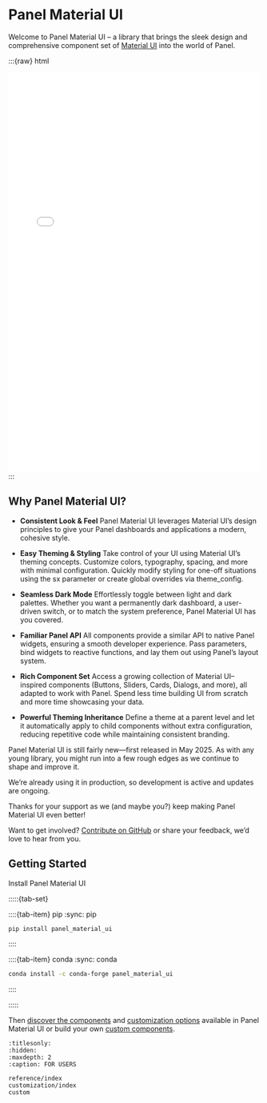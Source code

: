 # Panel Material UI

Welcome to Panel Material UI – a library that brings the sleek design and comprehensive component set of [Material UI](https://mui.com/material-ui/) into the world of Panel.

:::{raw} html
<iframe id="demo-iframe" src="_static/demo.html" width="100%" height="800px" style="border: none;"></iframe>
<script>
  const iframe = document.getElementById("demo-iframe")
  const theme = document.documentElement.dataset.theme
  iframe.src = `_static/demo.html?theme=${theme}`
</script>
:::

## Why Panel Material UI?

- **Consistent Look & Feel**
  Panel Material UI leverages Material UI’s design principles to give your Panel dashboards and applications a modern, cohesive style.

- **Easy Theming & Styling**
  Take control of your UI using Material UI’s theming concepts. Customize colors, typography, spacing, and more with minimal configuration. Quickly modify styling for one-off situations using the sx parameter or create global overrides via theme_config.

- **Seamless Dark Mode**
  Effortlessly toggle between light and dark palettes. Whether you want a permanently dark dashboard, a user-driven switch, or to match the system preference, Panel Material UI has you covered.

- **Familiar Panel API**
All components provide a similar API to native Panel widgets, ensuring a smooth developer experience. Pass parameters, bind widgets to reactive functions, and lay them out using Panel’s layout system.

- **Rich Component Set**
Access a growing collection of Material UI–inspired components (Buttons, Sliders, Cards, Dialogs, and more), all adapted to work with Panel. Spend less time building UI from scratch and more time showcasing your data.

- **Powerful Theming Inheritance**
  Define a theme at a parent level and let it automatically apply to child components without extra configuration, reducing repetitive code while maintaining consistent branding.

Panel Material UI is still fairly new—first released in May 2025. As with any young library, you might run into a few rough edges as we continue to shape and improve it.

We’re already using it in production, so development is active and updates are ongoing.

Thanks for your support as we (and maybe you?) keep making Panel Material UI even better!

Want to get involved? [Contribute on GitHub](https://github.com/panel-extensions/panel-material-ui/blob/main/DEVELOPER_GUIDE.md) or share your feedback, we’d love to hear from you.

## Getting Started

Install Panel Material UI

:::::{tab-set}

::::{tab-item} pip
:sync: pip

```bash
pip install panel_material_ui
```

::::

::::{tab-item} conda
:sync: conda

```bash
conda install -c conda-forge panel_material_ui
```

::::

:::::

Then [discover the components](components/index) and [customization options](customization/index) available in Panel Material UI or build your own [custom components](custom).

```{toctree}
:titlesonly:
:hidden:
:maxdepth: 2
:caption: FOR USERS

reference/index
customization/index
custom
```
